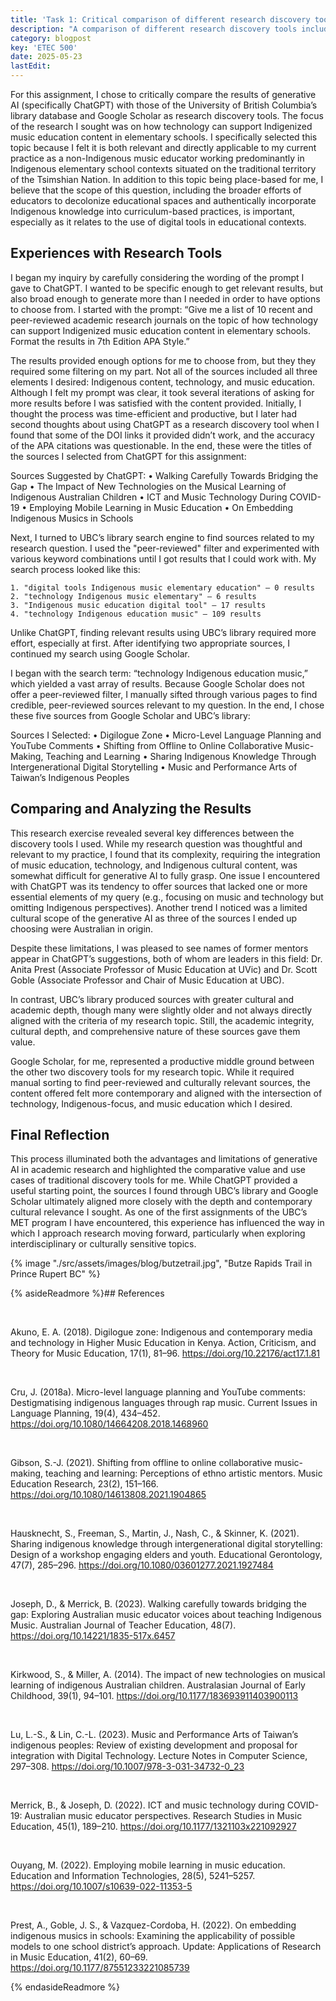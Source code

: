 ```yaml
---
title: 'Task 1: Critical comparison of different research discovery tools'
description: "A comparison of different research discovery tools including ChatGPT, UBC Library, and Google Scholar"
category: blogpost
key: 'ETEC 500'
date: 2025-05-23
lastEdit: 
---
```

For this assignment, I chose to critically compare the results of generative AI (specifically ChatGPT) with those of the University of British Columbia’s library database and Google Scholar as research discovery tools. The focus of the research I sought was on how technology can support Indigenized music education content in elementary schools. I specifically selected this topic because I felt it is both relevant and directly applicable to my current practice as a non-Indigenous music educator working predominantly in Indigenous elementary school contexts situated on the traditional territory of the Tsimshian Nation. In addition to this topic being place-based for me, I believe that the scope of this question, including the broader efforts of educators to decolonize educational spaces and authentically incorporate Indigenous knowledge into curriculum-based practices, is important, especially as it relates to the use of digital tools in educational contexts.

## Experiences with Research Tools
I began my inquiry by carefully considering the wording of the prompt I gave to ChatGPT. I wanted to be specific enough to get relevant results, but also broad enough to generate more than I needed in order to have options to choose from. I started with the prompt: “Give me a list of 10 recent and peer-reviewed academic research journals on the topic of how technology can support Indigenized music education content in elementary schools. Format the results in 7th Edition APA Style.”

The results provided enough options for me to choose from, but they they required some filtering on my part. Not all of the sources included all three elements I desired: Indigenous content, technology, and music education. Although I felt my prompt was clear, it took several iterations of asking for more results before I was satisfied with the content provided. Initially, I thought the process was time-efficient and productive, but I later had second thoughts about using ChatGPT as a research discovery tool when I found that some of the DOI links it provided didn’t work, and the accuracy of the APA citations was questionable. In the end, these were the titles of the sources I selected from ChatGPT for this assignment:

  Sources Suggested by ChatGPT:
    • Walking Carefully Towards Bridging the Gap
    • The Impact of New Technologies on the Musical Learning of Indigenous Australian Children
    • ICT and Music Technology During COVID-19
    • Employing Mobile Learning in Music Education
    • On Embedding Indigenous Musics in Schools

Next, I turned to UBC’s library search engine to find sources related to my research question. I used the "peer-reviewed" filter and experimented with various keyword combinations until I got results that I could work with. My search process looked like this:

    1. "digital tools Indigenous music elementary education" – 0 results
    2. "technology Indigenous music elementary" – 6 results
    3. "Indigenous music education digital tool" – 17 results
    4. "technology Indigenous education music" – 109 results

Unlike ChatGPT, finding relevant results using UBC’s library required more effort, especially at first. After identifying two appropriate sources, I continued my search using Google Scholar.

I began with the search term: “technology Indigenous education music,” which yielded a vast array of results. Because Google Scholar does not offer a peer-reviewed filter, I manually sifted through various pages to find credible, peer-reviewed sources relevant to my question. In the end, I chose these five sources from Google Scholar and UBC’s library:

   Sources I Selected:
    • Digilogue Zone
    • Micro-Level Language Planning and YouTube Comments
    • Shifting from Offline to Online Collaborative Music-Making, Teaching and Learning
    • Sharing Indigenous Knowledge Through Intergenerational Digital Storytelling
    • Music and Performance Arts of Taiwan’s Indigenous Peoples

## Comparing and Analyzing the Results
This research exercise revealed several key differences between the discovery tools I used. While my research question was thoughtful and relevant to my practice, I found that its complexity, requiring the integration of music education, technology, and Indigenous cultural content, was somewhat difficult for generative AI to fully grasp. One issue I encountered with ChatGPT was its tendency to offer sources that lacked one or more essential elements of my query (e.g., focusing on music and technology but omitting Indigenous perspectives). Another trend I noticed was a limited cultural scope of the generative AI as three of the sources I ended up choosing were Australian in origin.

Despite these limitations, I was pleased to see names of former mentors appear in ChatGPT’s suggestions, both of whom are leaders in this field: Dr. Anita Prest (Associate Professor of Music Education at UVic) and Dr. Scott Goble (Associate Professor and Chair of Music Education at UBC).

In contrast, UBC’s library produced sources with greater cultural and academic depth, though many were slightly older and not always directly aligned with the criteria of my research topic. Still, the academic integrity, cultural depth, and comprehensive nature of these sources gave them value.

Google Scholar, for me, represented a productive middle ground between the other two discovery tools for my research topic. While it required manual sorting to find peer-reviewed and culturally relevant sources, the content offered felt more contemporary and aligned with the intersection of technology, Indigenous-focus, and music education which I desired.

## Final Reflection
This process illuminated both the advantages and limitations of generative AI in academic research and highlighted the comparative value and use cases of traditional discovery tools for me. While ChatGPT provided a useful starting point, the sources I found through UBC’s library and Google Scholar ultimately aligned more closely with the depth and contemporary cultural relevance I sought. As one of the first assignments of the UBC’s MET program I have encountered, this experience has influenced the way in which I approach research moving forward, particularly when exploring interdisciplinary or culturally sensitive topics.  


{% image "./src/assets/images/blog/butzetrail.jpg", "Butze Rapids Trail in Prince Rupert BC" %}


{% asideReadmore %}## References

<br>

Akuno, E. A. (2018). Digilogue zone: Indigenous and contemporary media and technology in Higher Music Education in Kenya. Action, Criticism, and Theory for Music Education, 17(1), 81–96. https://doi.org/10.22176/act17.1.81 

<br>

Cru, J. (2018a). Micro-level language planning and YouTube comments: Destigmatising indigenous languages through rap music. Current Issues in Language Planning, 19(4), 434–452. https://doi.org/10.1080/14664208.2018.1468960 

<br>

Gibson, S.-J. (2021). Shifting from offline to online collaborative music-making, teaching and learning: Perceptions of ethno artistic mentors. Music Education Research, 23(2), 151–166. https://doi.org/10.1080/14613808.2021.1904865 

<br>

Hausknecht, S., Freeman, S., Martin, J., Nash, C., & Skinner, K. (2021). Sharing indigenous knowledge through intergenerational digital storytelling: Design of a workshop engaging elders and youth. Educational Gerontology, 47(7), 285–296. https://doi.org/10.1080/03601277.2021.1927484 

<br>

Joseph, D., & Merrick, B. (2023). Walking carefully towards bridging the gap: Exploring Australian music educator voices about teaching Indigenous Music. Australian Journal of Teacher Education, 48(7). https://doi.org/10.14221/1835-517x.6457 

<br>

Kirkwood, S., & Miller, A. (2014). The impact of new technologies on musical learning of indigenous Australian children. Australasian Journal of Early Childhood, 39(1), 94–101. https://doi.org/10.1177/183693911403900113 

<br>

Lu, L.-S., & Lin, C.-L. (2023). Music and Performance Arts of Taiwan’s indigenous peoples: Review of existing development and proposal for integration with Digital Technology. Lecture Notes in Computer Science, 297–308. https://doi.org/10.1007/978-3-031-34732-0_23 

<br>

Merrick, B., & Joseph, D. (2022). ICT and music technology during COVID-19: Australian music educator perspectives. Research Studies in Music Education, 45(1), 189–210. https://doi.org/10.1177/1321103x221092927 

<br>

Ouyang, M. (2022). Employing mobile learning in music education. Education and Information Technologies, 28(5), 5241–5257. https://doi.org/10.1007/s10639-022-11353-5 

<br>

Prest, A., Goble, J. S., & Vazquez-Cordoba, H. (2022). On embedding indigenous musics in schools: Examining the applicability of possible models to one school district’s approach. Update: Applications of Research in Music Education, 41(2), 60–69. https://doi.org/10.1177/87551233221085739 




{% endasideReadmore %}

